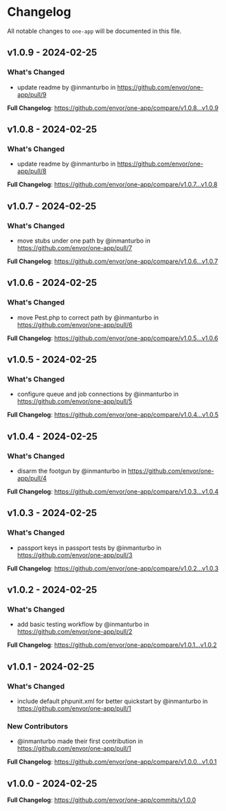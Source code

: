 # Changelog

All notable changes to `one-app` will be documented in this file.

## v1.0.9 - 2024-02-25

### What's Changed

* update readme by @inmanturbo in https://github.com/envor/one-app/pull/9

**Full Changelog**: https://github.com/envor/one-app/compare/v1.0.8...v1.0.9

## v1.0.8 - 2024-02-25

### What's Changed

* update readme by @inmanturbo in https://github.com/envor/one-app/pull/8

**Full Changelog**: https://github.com/envor/one-app/compare/v1.0.7...v1.0.8

## v1.0.7 - 2024-02-25

### What's Changed

* move stubs under one path by @inmanturbo in https://github.com/envor/one-app/pull/7

**Full Changelog**: https://github.com/envor/one-app/compare/v1.0.6...v1.0.7

## v1.0.6 - 2024-02-25

### What's Changed

* move Pest.php to correct path by @inmanturbo in https://github.com/envor/one-app/pull/6

**Full Changelog**: https://github.com/envor/one-app/compare/v1.0.5...v1.0.6

## v1.0.5 - 2024-02-25

### What's Changed

* configure queue and job connections by @inmanturbo in https://github.com/envor/one-app/pull/5

**Full Changelog**: https://github.com/envor/one-app/compare/v1.0.4...v1.0.5

## v1.0.4 - 2024-02-25

### What's Changed

* disarm the footgun by @inmanturbo in https://github.com/envor/one-app/pull/4

**Full Changelog**: https://github.com/envor/one-app/compare/v1.0.3...v1.0.4

## v1.0.3 - 2024-02-25

### What's Changed

* passport keys in passport tests by @inmanturbo in https://github.com/envor/one-app/pull/3

**Full Changelog**: https://github.com/envor/one-app/compare/v1.0.2...v1.0.3

## v1.0.2 - 2024-02-25

### What's Changed

* add basic testing workflow by @inmanturbo in https://github.com/envor/one-app/pull/2

**Full Changelog**: https://github.com/envor/one-app/compare/v1.0.1...v1.0.2

## v1.0.1 - 2024-02-25

### What's Changed

* include default phpunit.xml for better quickstart by @inmanturbo in https://github.com/envor/one-app/pull/1

### New Contributors

* @inmanturbo made their first contribution in https://github.com/envor/one-app/pull/1

**Full Changelog**: https://github.com/envor/one-app/compare/v1.0.0...v1.0.1

## v1.0.0 - 2024-02-25

**Full Changelog**: https://github.com/envor/one-app/commits/v1.0.0
